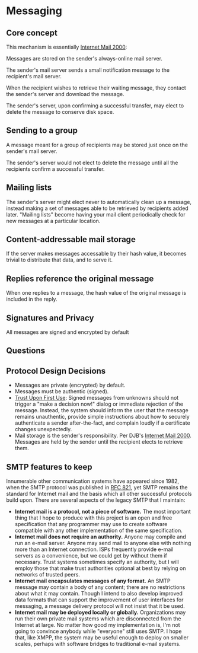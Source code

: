 # Messaging

## Core concept

This mechanism is essentially [Internet Mail 2000]:

Messages are stored on the sender's always-online mail server.

The sender's mail server sends a small notification message to the recipient's mail server.

When the recipient wishes to retrieve their waiting message, they contact the sender's server and download the message.

The sender's server, upon confirming a successful transfer, may elect to delete the message to conserve disk space.

## Sending to a group

A message meant for a group of recipients may be stored just once on the sender's mail server.

The sender's server would not elect to delete the message until all the recipients confirm a successful transfer.

## Mailing lists

The sender's server might elect never to automatically clean up a message, instead making a set of messages able to be retrieved by recipients added later. "Mailing lists" become having your mail client periodically check for new messages at a particular location. 

## Content-addressable mail storage

If the server makes messages accessable by their hash value, it becomes trivial to distribute that data, and to serve it.

## Replies reference the original message

When one replies to a message, the hash value of the original message is included in the reply.

## Signatures and Privacy

All messages are signed and encrypted by default

## Questions


## Protocol Design Decisions

- Messages are private (encrypted) by default.
- Messages must be authentic (signed).
- [Trust Upon First Use][]: Signed messages from unknowns should not trigger a "make a decision now!" dialog or immediate rejection of the message. Instead, the system should inform the user that the message remains unauthentic, provide simple instructions about how to securely authenticate a sender after-the-fact, and complain loudly if a certificate changes unexpectedly.
- Mail storage is the sender's responsibility. Per DJB's [Internet Mail 2000][]. Messages are held by the sender until the recipient elects to retrieve them.

## SMTP features to keep

Innumerable other communication systems have appeared since 1982, when the SMTP protocol was published in [RFC 821][], yet SMTP remains the standard for Internet mail and the basis which all other successful protocols build upon. There are several aspects of the legacy SMTP that I maintain:

- **Internet mail is a protocol, not a piece of software.** The most important thing that I hope to produce with this project is an open and free specification that any programmer may use to create software compatible with any other implementation of the same specification.
- **Internet mail does not require an authority.** Anyone may compile and run an e-mail server. Anyone may send mail to anyone else with nothing more than an Internet connection. ISPs frequently provide e-mail servers as a convenience, but we could get by without them if necessary. Trust systems sometimes specify an authority, but I will employ those that make trust authorities optional at best by relying on networks of trusted peers.
- **Internet mail encapsulates messages of any format.** An SMTP message may contain a body of any content; there are no restrictions about what it may contain. Though I intend to also develop improved data formats that can support the improvement of user interfaces for messaging, a message delivery protocol will not insist that it be used.
- **Internet mail may be deployed locally or globally.** Organizations may run their own private mail systems which are disconnected from the Internet at large. No matter how good my implementation is, I'm not going to convince anybody while "everyone" still uses SMTP. I hope that, like XMPP, the system may be useful enough to deploy on smaller scales, perhaps with software bridges to traditional e-mail systems.

[RFC 821]: http://www.faqs.org/rfcs/rfc821.html

[Internet Mail 2000]: http://cr.yp.to/im2000.html
[Project Xanadu]: http://xanadu.com
[Reinventing Email using REST]: http://www.prescod.net/rest/restmail/
[The Curse of Xanadu]: http://www.wired.com/wired/archive/3.06/xanadu_pr.html
[email init]: http://inessential.com/2010/01/16/email_init
[StubMail]: http://www.stubmail.com
[Trust Upon First Use]: http://en.wikipedia.org/wiki/User:Dotdotike/Trust_Upon_First_Use
